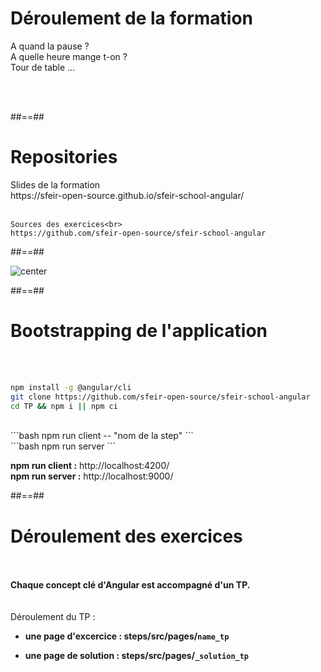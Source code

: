 # Déroulement de la formation
<p class="full-center">
A quand la pause ? <br>
A quelle heure mange t-on ? <br>
Tour de table ...
</p>
<br><br>

##==##

# Repositories
<p class="full-center">
    Slides de la formation<br>
    https://sfeir-open-source.github.io/sfeir-school-angular/<br><br>

    Sources des exercices<br>
    https://github.com/sfeir-open-source/sfeir-school-angular
</p>

##==##

<img alt="center" src="assets/images/school/basics/sfeir_people.png">

##==##

# Bootstrapping de l'application
<br><br>

```bash
npm install -g @angular/cli
git clone https://github.com/sfeir-open-source/sfeir-school-angular
cd TP && npm i || npm ci
```
<br>
```bash
npm run client -- "nom de la step"
```
<br>
```bash
npm run server
```
<br>
<p class="center">
<span><strong>npm run client :</strong></span>
<span> http://localhost:4200/<span>
<br>
<span><strong>npm run server :</strong></span>
<span> http://localhost:9000/</span>
</p>

##==##

# Déroulement des exercices
<br><br>
<span><strong>Chaque concept clé d'Angular est accompagné d'un TP.</strong></span>
<br><br><br>
Déroulement du TP :
 - <strong>une page d'excercice : steps/src/pages/`name_tp`</strong>

 - <strong>une page de solution : steps/src/pages/`_solution_tp`</strong>
